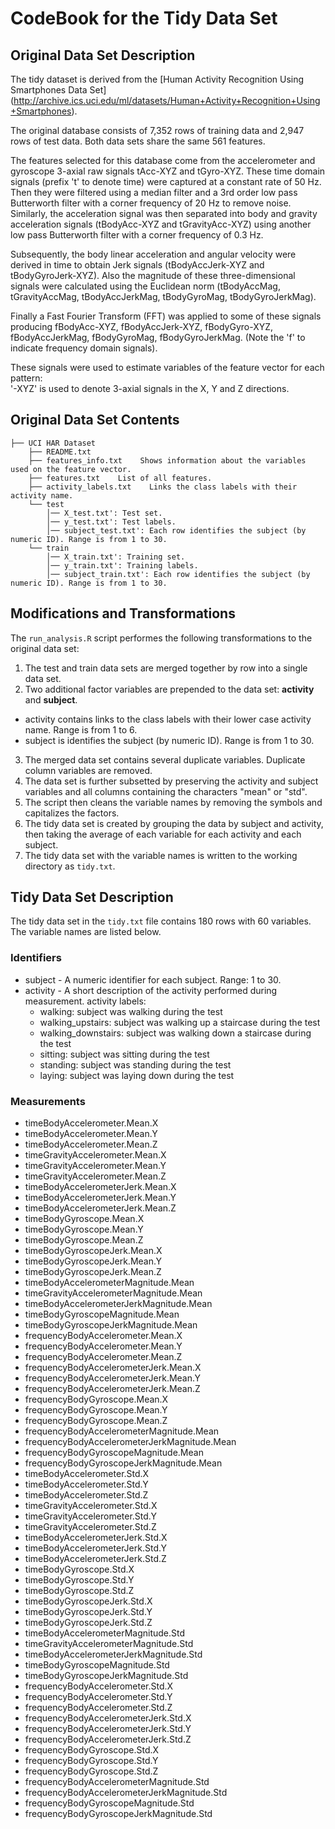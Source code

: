 # CodeBook for the Tidy Data Set

## Original Data Set Description
The tidy dataset is derived from the [Human Activity Recognition Using Smartphones Data Set] (http://archive.ics.uci.edu/ml/datasets/Human+Activity+Recognition+Using+Smartphones). 

The original database consists of 7,352 rows of training data and 2,947 rows of test data. Both data sets share the same 561 features.

The features selected for this database come from the accelerometer and gyroscope 3-axial raw signals tAcc-XYZ and tGyro-XYZ. These time domain signals (prefix 't' to denote time) were captured at a constant rate of 50 Hz. Then they were filtered using a median filter and a 3rd order low pass Butterworth filter with a corner frequency of 20 Hz to remove noise. Similarly, the acceleration signal was then separated into body and gravity acceleration signals (tBodyAcc-XYZ and tGravityAcc-XYZ) using another low pass Butterworth filter with a corner frequency of 0.3 Hz. 

Subsequently, the body linear acceleration and angular velocity were derived in time to obtain Jerk signals (tBodyAccJerk-XYZ and tBodyGyroJerk-XYZ). Also the magnitude of these three-dimensional signals were calculated using the Euclidean norm (tBodyAccMag, tGravityAccMag, tBodyAccJerkMag, tBodyGyroMag, tBodyGyroJerkMag). 

Finally a Fast Fourier Transform (FFT) was applied to some of these signals producing fBodyAcc-XYZ, fBodyAccJerk-XYZ, fBodyGyro-XYZ, fBodyAccJerkMag, fBodyGyroMag, fBodyGyroJerkMag. (Note the 'f' to indicate frequency domain signals). 

These signals were used to estimate variables of the feature vector for each pattern:  
'-XYZ' is used to denote 3-axial signals in the X, Y and Z directions.

## Original Data Set Contents

```
├── UCI HAR Dataset
	├── README.txt
	├── features_info.txt    Shows information about the variables used on the feature vector.
	├── features.txt    List of all features.
	├── activity_labels.txt    Links the class labels with their activity name.
	└── test
		│── X_test.txt': Test set.
		│── y_test.txt': Test labels.
		│── subject_test.txt': Each row identifies the subject (by numeric ID). Range is from 1 to 30.
	└── train
		│── X_train.txt': Training set.
		│── y_train.txt': Training labels.
		│── subject_train.txt': Each row identifies the subject (by numeric ID). Range is from 1 to 30.
  ```

## Modifications and Transformations
The `run_analysis.R` script performes the following transformations to the original data set:

1. The test and train data sets are merged together by row into a single data set.
2. Two additional factor variables are prepended to the data set: **activity** and **subject**.
  * activity contains links to the class labels with their lower case activity name. Range is from 1 to 6.
  * subject is identifies the subject (by numeric ID). Range is from 1 to 30.
3. The merged data set contains several duplicate variables. Duplicate column variables are removed.
4. The data set is further subsetted by preserving the activity and subject variables and all columns containing the characters "mean" or "std".
5. The script then cleans the variable names by removing the symbols and capitalizes the factors.
6. The tidy data set is created by grouping the data by subject and activity, then taking the average of each variable for each activity and each subject.
7. The tidy data set with the variable names is written to the working directory as `tidy.txt`.

## Tidy Data Set Description
The tidy data set in the `tidy.txt` file contains 180 rows with 60 variables. The variable names are listed below.

### Identifiers
* subject - A numeric identifier for each subject. Range: 1 to 30.
* activity - A short description of the activity performed during measurement.
  activity labels:
	* walking: subject was walking during the test
	* walking_upstairs: subject was walking up a staircase during the test
	* walking_downstairs: subject was walking down a staircase during the test
	* sitting: subject was sitting during the test
	* standing: subject was standing during the test
	* laying: subject was laying down during the test

### Measurements
* timeBodyAccelerometer.Mean.X
* timeBodyAccelerometer.Mean.Y
* timeBodyAccelerometer.Mean.Z
* timeGravityAccelerometer.Mean.X
* timeGravityAccelerometer.Mean.Y
* timeGravityAccelerometer.Mean.Z
* timeBodyAccelerometerJerk.Mean.X
* timeBodyAccelerometerJerk.Mean.Y
* timeBodyAccelerometerJerk.Mean.Z
* timeBodyGyroscope.Mean.X
* timeBodyGyroscope.Mean.Y
* timeBodyGyroscope.Mean.Z
* timeBodyGyroscopeJerk.Mean.X
* timeBodyGyroscopeJerk.Mean.Y
* timeBodyGyroscopeJerk.Mean.Z
* timeBodyAccelerometerMagnitude.Mean
* timeGravityAccelerometerMagnitude.Mean
* timeBodyAccelerometerJerkMagnitude.Mean
* timeBodyGyroscopeMagnitude.Mean
* timeBodyGyroscopeJerkMagnitude.Mean
* frequencyBodyAccelerometer.Mean.X
* frequencyBodyAccelerometer.Mean.Y
* frequencyBodyAccelerometer.Mean.Z
* frequencyBodyAccelerometerJerk.Mean.X
* frequencyBodyAccelerometerJerk.Mean.Y
* frequencyBodyAccelerometerJerk.Mean.Z
* frequencyBodyGyroscope.Mean.X
* frequencyBodyGyroscope.Mean.Y
* frequencyBodyGyroscope.Mean.Z
* frequencyBodyAccelerometerMagnitude.Mean
* frequencyBodyAccelerometerJerkMagnitude.Mean
* frequencyBodyGyroscopeMagnitude.Mean
* frequencyBodyGyroscopeJerkMagnitude.Mean
* timeBodyAccelerometer.Std.X
* timeBodyAccelerometer.Std.Y
* timeBodyAccelerometer.Std.Z
* timeGravityAccelerometer.Std.X
* timeGravityAccelerometer.Std.Y
* timeGravityAccelerometer.Std.Z
* timeBodyAccelerometerJerk.Std.X
* timeBodyAccelerometerJerk.Std.Y
* timeBodyAccelerometerJerk.Std.Z
* timeBodyGyroscope.Std.X
* timeBodyGyroscope.Std.Y
* timeBodyGyroscope.Std.Z
* timeBodyGyroscopeJerk.Std.X
* timeBodyGyroscopeJerk.Std.Y
* timeBodyGyroscopeJerk.Std.Z
* timeBodyAccelerometerMagnitude.Std
* timeGravityAccelerometerMagnitude.Std
* timeBodyAccelerometerJerkMagnitude.Std
* timeBodyGyroscopeMagnitude.Std
* timeBodyGyroscopeJerkMagnitude.Std
* frequencyBodyAccelerometer.Std.X
* frequencyBodyAccelerometer.Std.Y
* frequencyBodyAccelerometer.Std.Z
* frequencyBodyAccelerometerJerk.Std.X
* frequencyBodyAccelerometerJerk.Std.Y
* frequencyBodyAccelerometerJerk.Std.Z
* frequencyBodyGyroscope.Std.X
* frequencyBodyGyroscope.Std.Y
* frequencyBodyGyroscope.Std.Z
* frequencyBodyAccelerometerMagnitude.Std
* frequencyBodyAccelerometerJerkMagnitude.Std
* frequencyBodyGyroscopeMagnitude.Std
* frequencyBodyGyroscopeJerkMagnitude.Std